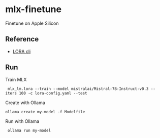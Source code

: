 # mlx-finetune
Finetune on Apple Silicon


## Reference
- [LORA cli](https://github.com/ml-explore/mlx-examples/blob/main/llms/mlx_lm/LORA.md
)

## Run

Train MLX
```shell
 mlx_lm.lora --train --model mistralai/Mistral-7B-Instruct-v0.3 --iters 100 -c lora-config.yaml --test
```

Create with Ollama
```shell
ollama create my-model -f Modelfile
```

Run with Ollama 
```shell
 ollama run my-model
```